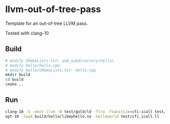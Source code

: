 # llvm-out-of-tree-pass
Template for an out-of-tree LLVM pass.

Tested with clang-10

## Build
```bash
# modify CMakeLists.txt: add_subdirectory(hello)
# modify hello/hello.cpp
# modify hello/CMakeLists.txt: hello.cpp
mkdir build
cd build
cmake ..
```

## Run
```bash
clang-10 -S -emit-llvm -B test/gold/ld -flto -fsanitize=cfi-icall test/cfi_icall.c -o test/cfi_icall.ll
opt-10 -load build/hello/libmyhello.so -helloworld test/cfi_icall.ll 
```
